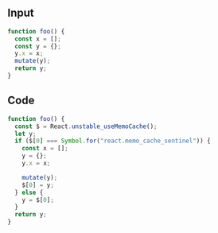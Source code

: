 
## Input

```javascript
function foo() {
  const x = [];
  const y = {};
  y.x = x;
  mutate(y);
  return y;
}

```

## Code

```javascript
function foo() {
  const $ = React.unstable_useMemoCache();
  let y;
  if ($[0] === Symbol.for("react.memo_cache_sentinel")) {
    const x = [];
    y = {};
    y.x = x;

    mutate(y);
    $[0] = y;
  } else {
    y = $[0];
  }
  return y;
}

```
      